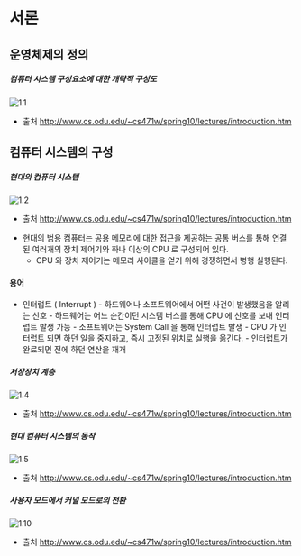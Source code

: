 # 서론

## 운영체제의 정의

##### 컴퓨터 시스템 구성요소에 대한 개략적 구성도
![1.1](http://www.cs.odu.edu/~cs471w/spring10/lectures/introduction_files/image002.jpg)
- 출처 http://www.cs.odu.edu/~cs471w/spring10/lectures/introduction.htm

## 컴퓨터 시스템의 구성

##### 현대의 컴퓨터 시스템
![1.2](http://www.cs.odu.edu/~cs471w/spring10/lectures/introduction_files/image004.jpg)
- 출처 http://www.cs.odu.edu/~cs471w/spring10/lectures/introduction.htm
* 현대의 범용 컴퓨터는 공용 메모리에 대한 접근을 제공하는 공통 버스를 통해 연결된 여러개의
장치 제어기와 하나 이상의 CPU 로 구성되어 있다.
	- CPU 와 장치 제어기는 메모리 사이클을 얻기 위해 경쟁하면서 병행 실행된다.

#### 용어
* 인터럽트 ( Interrupt )
		- 하드웨어나 소프트웨어에서 어떤 사건이 발생했음을 알리는 신호
			- 하드웨어는 어느 순간이던 시스템 버스를 통해 CPU 에 신호를 보내 인터럽트 발생 가능
			- 소프트웨어는 System Call 을 통해 인터럽트 발생
		- CPU 가 인터럽트 되면 하던 일을 중지하고, 즉시 고정된 위치로 실행을 옮긴다.
			- 인터럽트가 완료되면 전에 하던 연산을 재개

##### 저장장치 계층
![1.4](http://www.cs.odu.edu/~cs471w/spring10/lectures/introduction_files/image007.jpg)
- 출처 http://www.cs.odu.edu/~cs471w/spring10/lectures/introduction.htm

##### 현대 컴퓨터 시스템의 동작
![1.5](http://www.cs.odu.edu/~cs471w/spring10/lectures/introduction_files/image009.jpg)
- 출처 http://www.cs.odu.edu/~cs471w/spring10/lectures/introduction.htm

##### 사용자 모드에서 커널 모드로의 전환
![1.10](http://www.cs.odu.edu/~cs471w/spring10/lectures/introduction_files/image011.jpg)
- 출처 http://www.cs.odu.edu/~cs471w/spring10/lectures/introduction.htm



